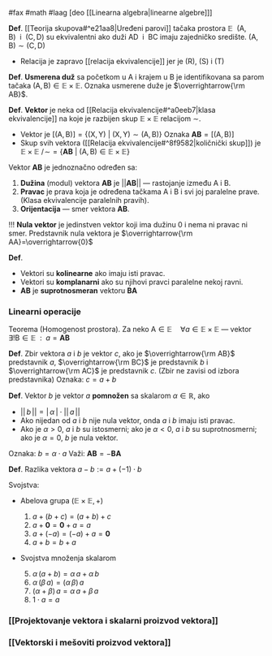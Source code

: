 #fax #math #laag [deo [[Linearna algebra|linearne algebre]]]
$\:$

**Def**. [[Teorija skupova#^e21aa8|Uređeni parovi]] tačaka prostora $\mathbb{E}\ \ (\mathrm{A},\,\mathrm{B})\ \:$i$\:\ (\mathrm{C},\,\mathrm{D})$ su ekvivalentni ako duži $\mathrm{AD}\ \:$i$\:\ \mathrm{BC}$ imaju zajedničko središte.
$(\mathrm{A},\,\mathrm{B})\sim(\mathrm{C},\,\mathrm{D})$
- Relacija je zapravo [[relacija ekvivalencije]] jer je (R), (S) i (T) 

**Def**. **Usmerena duž** sa početkom u $\mathrm{A}$ i krajem u $\mathrm{B}$ je identifikovana sa parom tačaka $(\mathrm{A},\,\mathrm{B})\in \mathbb{E}\times\mathbb{E}$. Oznaka usmerene duže je $\overrightarrow{\rm AB}$.

**Def**. **Vektor** je neka od [[Relacija ekvivalencije#^a0eeb7|klasa ekvivalencije]] na koje je razbijen skup $\mathbb{E}\times\mathbb{E}$ relacijom $\sim$.
- Vektor je $\Big[(\mathrm{A},\,\mathrm{B})\Big]=\Big\{ (\mathrm{X},\,\mathrm{Y})\ \Big|\ (\mathrm{X},\,\mathrm{Y})\sim(\mathrm{A},\,\mathrm{B}) \Big\}$
  Oznaka $\mathbf{AB}=\Big[(\mathrm{A},\,\mathrm{B})\Big]$
- Skup svih vektora ([[Relacija ekvivalencije#^8f9582|količnički skup]]) je $\mathbb{E\times\mathbb{E}\ /\!\sim}=\Big\{\mathbf{AB}\ \Big|\ (\mathrm{A},\,\mathrm{B})\in\mathbb{E}\times\mathbb{E}\Big\}$

Vektor $\mathbf{AB}$ je jednoznačno određen sa:
1. **Dužina** (modul) vektora $\mathbf{AB}$ je $||\mathbf{AB}||$ — rastojanje između $\mathrm{A}$ i $\mathrm{B}.$
2. **Pravac** je prava koja je određena tačkama $\mathrm{A}$ i $\mathrm{B}$ i svi joj paralelne prave. (Klasa ekvivalencije paralelnih pravih).
3. **Orijentacija** — smer vektora $\mathbf{AB}$.

!!! **Nula vektor** je jedinstven vektor koji ima dužinu $0$ i nema ni pravac ni smer. Predstavnik nula vektora je $\overrightarrow{\rm AA}=\overrightarrow{0}$

**Def**.
- Vektori su **kolinearne** ako imaju isti pravac.
- Vektori su **komplanarni** ako su njihovi pravci paralelne nekoj ravni.
- $\mathbf{AB}$ je **suprotnosmeran** vektoru $\mathbf{BA}$

### Linearni operacije
Teorema (Homogenost prostora).
Za neko $\mathrm{A}\in\mathbb{E}\quad\forall a\in\mathbb{E}\times\mathbb{E}$ — vektor $\quad\exists!\mathrm{B}\in\mathbb{E}\ \ :\ \ a=\mathbf{AB}$


**Def**. Zbir vektora $a$ i $b$ je vektor $c$, ako je $\overrightarrow{\rm AB}$ predstavnik $a$, $\overrightarrow{\rm BC}$ je predstavnik $b$ i $\overrightarrow{\rm AC}$ je predstavnik $c$.
(Zbir ne zavisi od izbora predstavnika)
Oznaka: $c = a + b$

**Def**. Vektor $b$ je vektor $a$ **pomnožen** sa skalarom $\alpha\in\mathbb{R}$, ako 
- $||\,b\,||=|\,\alpha\,|\cdot||\,a\,||$
- Ako nijedan od $a$ i $b$ nije nula vektor, onda $a$ i $b$ imaju isti pravac.
- Ako je $\alpha>0$, $a$ i $b$ su istosmerni;
  ako je $\alpha<0$, $a$ i $b$ su suprotnosmerni;
  ako je $\alpha=0$, $b$ je nula vektor.

 Oznaka: $b = \alpha\cdot a$
 Važi: $\mathbf{AB}=-\mathbf{BA}$

**Def**. Razlika vektora $a-b:=a+(-1)\cdot b$

Svojstva:
- Abelova grupa $(\mathbb{E}\times\mathbb{E},\,+)$
	1. $a+(b+c)=(a+b)+c$
	2. $a+\mathbf{0}=\mathbf{0}+a=a$
	3. $a+(-a)=(-a)+a=\mathbf{0}$
	4. $a+b=b+a$
- Svojstva množenja skalarom
  
	5. $\alpha\,(a+b)=\alpha\,a+\alpha\,b$
	6. $\alpha\,(\beta\,a)=(\alpha\,\beta)\,a$
	7. $(\alpha+\beta)\,a=\alpha\,a+\beta\,a$
	8. $1\cdot a=a$

### [[Projektovanje vektora i skalarni proizvod vektora]]

### [[Vektorski i mešoviti proizvod vektora]]